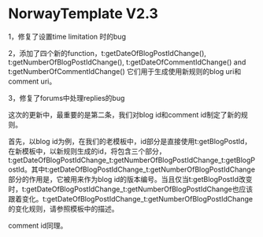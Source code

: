 # NorwayTemplate V2.3

1，修复了设置time limitation 时的bug

2，添加了四个新的function，t:getDateOfBlogPostIdChange(), t:getNumberOfBlogPostIdChange(), t:getDateOfCommentIdChange() and t:getNumberOfCommentIdChange() 它们用于生成使用新规则的blog uri和comment uri。

3，修复了forums中处理replies的bug

这次的更新中，最重要的是第二条，我们对blog id和comment id制定了新的规则。

首先，以blog id为例，在我们的老模板中，id部分是直接使用t:getBlogPostId，在新模板中，以新规则生成的id，将包含三个部分，t:getDateOfBlogPostIdChange_t:getNumberOfBlogPostIdChange_t:getBlogPostId。其中t:getDateOfBlogPostIdChange_t:getNumberOfBlogPostIdChange部分的作用是，它被用来作为blog id的版本编号。当且仅当t:getBlogPostId改变时，t:getDateOfBlogPostIdChange_t:getNumberOfBlogPostIdChange也应该跟着变化。t:getDateOfBlogPostIdChange_t:getNumberOfBlogPostIdChange的变化规则，请参照模板中的描述。

comment id同理。
